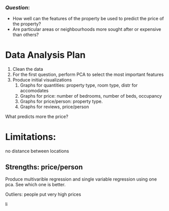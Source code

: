 
### _Question_: 

- How well can the features of the property be used to predict the price of the property?
- Are particular areas or neighbourhoods more sought after or expensive than others?



# Data Analysis Plan

1. Clean the data
2. For the first question, perform PCA to select the most important features
3. Produce initial visualizations
   1. Graphs for quantities: property type, room type, distr for accomodates
   2. Graphs for price: number of bedrooms, number of beds, occupancy 
   3. Graphs for price/person: property type. 
   4. Graphs for reviews, price/person

What predicts more the price? 


# Limitations:
no distance between locations


Strengths: price/person
---
Produce multivarible regression and single variable regression using one pca. See which one is better. 

Outliers: people put very high prices

li